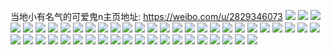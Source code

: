 当地小有名气的可爱鬼n主页地址: https://weibo.com/u/2829346073 
![](https://wx4.sinaimg.cn/mw2000/a8a46519ly1h9gzpu1t7mj20u00u0443.jpg) 
![](https://wx4.sinaimg.cn/mw2000/a8a46519ly1h9gzpttutxj20u00u079w.jpg) 
![](https://wx4.sinaimg.cn/mw2000/a8a46519ly1h9gzpul3h1j20u00u0afr.jpg) 
![](https://wx4.sinaimg.cn/mw2000/a8a46519ly1h9gzpurrg5j20u00u0q8c.jpg) 
![](https://wx4.sinaimg.cn/mw2000/a8a46519ly1h9gzpuzt6pj20u00u0gr1.jpg) 
![](https://wx4.sinaimg.cn/mw2000/a8a46519ly1h9adizipp3j20u00u0tdo.jpg) 
![](https://wx4.sinaimg.cn/mw2000/a8a46519ly1h8yf6vbekaj20u0140jwc.jpg) 
![](https://wx4.sinaimg.cn/mw2000/a8a46519ly1h8kjmonhx8j21400u0te0.jpg) 
![](https://wx4.sinaimg.cn/mw2000/a8a46519ly1h8kjmp36vtj20u00u00z2.jpg) 
![](https://wx4.sinaimg.cn/mw2000/a8a46519ly1h8hmqzkr5oj20u00u0aei.jpg) 
![](https://wx4.sinaimg.cn/mw2000/a8a46519ly1h8et7apgl2j20u014045s.jpg) 
![](https://wx4.sinaimg.cn/mw2000/a8a46519ly1h8ay3v8jm9j20u00u0wk2.jpg) 
![](https://wx4.sinaimg.cn/mw2000/a8a46519ly1h7xdjnghmlj21400u00zz.jpg) 
![](https://wx4.sinaimg.cn/mw2000/a8a46519ly1h7xdjnwbj4j21400u0442.jpg) 
![](https://wx4.sinaimg.cn/mw2000/a8a46519ly1h7xdjob8w0j21400u0q9b.jpg) 
![](https://wx4.sinaimg.cn/mw2000/a8a46519ly1h7xdjp2yojj21400u0dk3.jpg) 
![](https://wx4.sinaimg.cn/mw2000/a8a46519ly1h7xdjo43trj21400u0wlx.jpg) 
![](https://wx4.sinaimg.cn/mw2000/a8a46519ly1h7v8qrxmqwj21400u0gu8.jpg) 
![](https://wx4.sinaimg.cn/mw2000/a8a46519ly1h7v8qsqdqpj20u0140af9.jpg) 
![](https://wx4.sinaimg.cn/mw2000/a8a46519ly1h7v8qs8395j21400u0n56.jpg) 
![](https://wx4.sinaimg.cn/mw2000/a8a46519ly1h7v8qshcqyj21400u0q7k.jpg) 
![](https://wx4.sinaimg.cn/mw2000/a8a46519ly1h7v8qroxmcj20u0140jwu.jpg) 
![](https://wx4.sinaimg.cn/mw2000/a8a46519ly1h7v8qt2kjej20u0140afe.jpg) 
![](https://wx4.sinaimg.cn/mw2000/a8a46519ly1h7v8qtirqrj20u10u0tf9.jpg) 
![](https://wx4.sinaimg.cn/mw2000/a8a46519ly1h7tyjeqozvj20u00u0dor.jpg) 
![](https://wx4.sinaimg.cn/mw2000/a8a46519ly1h7tyjebhfdj21400u043w.jpg) 
![](https://wx4.sinaimg.cn/mw2000/a8a46519ly1h7qks9d4qgj20u0140jzy.jpg) 
![](https://wx4.sinaimg.cn/mw2000/a8a46519ly1h7npcka6avj21400u0n28.jpg) 
![](https://wx4.sinaimg.cn/mw2000/a8a46519ly1h7npckkn3dj20u0140jx4.jpg) 
![](https://wx4.sinaimg.cn/mw2000/a8a46519ly1h7npcj43vtj21400u0dkf.jpg) 
![](https://wx4.sinaimg.cn/mw2000/a8a46519ly1h7npcl1q7hj20u0140te0.jpg) 
![](https://wx4.sinaimg.cn/mw2000/a8a46519ly1h7j0qv2m5aj20u00u0wj4.jpg) 
![](https://wx4.sinaimg.cn/mw2000/a8a46519ly1h78104bklgj22c0340ngb.jpg) 
![](https://wx4.sinaimg.cn/mw2000/a8a46519ly1h71ltgdinuj21o01o0780.jpg) 
![](https://wx4.sinaimg.cn/mw2000/a8a46519ly1h71ltgpegxj21o01o01f9.jpg) 
![](https://wx4.sinaimg.cn/mw2000/a8a46519ly1h71lv6798rj23402c0npd.jpg) 
![](https://wx4.sinaimg.cn/mw2000/a8a46519ly1h71lv7dy1ej23402c0kjl.jpg) 
![](https://wx4.sinaimg.cn/mw2000/a8a46519ly1h70qebao9uj23402c0nhe.jpg) 
![](https://wx4.sinaimg.cn/mw2000/a8a46519ly1h70qe9655ej23402c0kjl.jpg) 
![](https://wx4.sinaimg.cn/mw2000/a8a46519ly1h70qeco5x6j23402c0e82.jpg) 
![](https://wx4.sinaimg.cn/mw2000/a8a46519ly1h62orjbnp3j23402c0e81.jpg) 
![](https://wx4.sinaimg.cn/mw2000/a8a46519ly1h62oriatsaj23402c0qv6.jpg) 
![](https://wx4.sinaimg.cn/mw2000/a8a46519ly1h5t96ffexij20u0140n2s.jpg) 
![](https://wx4.sinaimg.cn/mw2000/a8a46519ly1h5e50qn8ygj21o01o0x57.jpg) 
![](https://wx4.sinaimg.cn/mw2000/a8a46519ly1h5ddrthh12j22c02c0x6p.jpg) 
![](https://wx4.sinaimg.cn/mw2000/a8a46519ly1h5ddrqxdgoj21o01o01kx.jpg) 
![](https://wx4.sinaimg.cn/mw2000/a8a46519ly1h5ddrrlfgqj21o01o01kx.jpg) 
![](https://wx4.sinaimg.cn/mw2000/a8a46519ly1h53pu1cfdtj20wz17zdml.jpg) 
